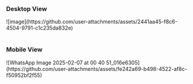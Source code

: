 <h3>Desktop View</h3>
![image](https://github.com/user-attachments/assets/2441aa45-f8c6-4504-9791-c1c235da832e)
<br><br>
<h3>Mobile View</h3>
![WhatsApp Image 2025-02-07 at 00 40 51_016e6305](https://github.com/user-attachments/assets/fe242a69-b498-4522-af8c-f50952bf2f55)

